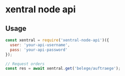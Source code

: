 # xentral node api

## Usage

```js
const xentral = require('xentral-node-api')({
  user: 'your-api-username',
  pass: 'your-api-password'
});

// Request orders
const res = await xentral.get('belege/auftraege');
```
